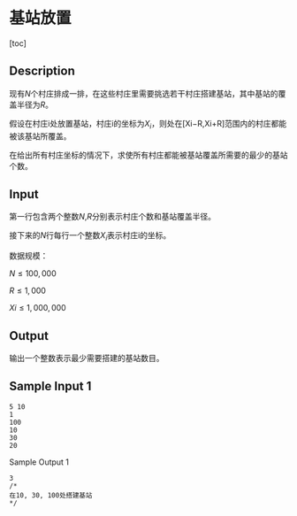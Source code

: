 # 基站放置

[toc]



## Description



现有*N*个村庄排成一排，在这些村庄里需要挑选若干村庄搭建基站，其中基站的覆盖半径为*R*。

假设在村庄i处放置基站，村庄i的坐标为$X_{i}$，则处在[Xi−R,Xi+R]范围内的村庄都能被该基站所覆盖。

在给出所有村庄坐标的情况下，求使所有村庄都能被基站覆盖所需要的最少的基站个数。

## Input 

第一行包含两个整数*N*,*R*分别表示村庄个数和基站覆盖半径。

接下来的*N*行每行一个整数$X_{i}$表示村庄i的坐标。

数据规模：

$N≤100,000$

$R≤1,000$

$Xi≤1,000,000$

## Output 

输出一个整数表示最少需要搭建的基站数目。

## Sample Input 1 

```
5 10
1
100
10
30
20
```

Sample Output 1

```
3
/*
在10, 30, 100处搭建基站
*/
```